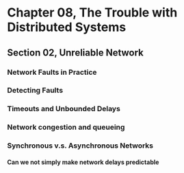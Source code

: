 # Chapter 08, The Trouble with Distributed Systems
## Section 02, Unreliable Network

### Network Faults in Practice

### Detecting Faults

### Timeouts and Unbounded Delays

### Network congestion and queueing

### Synchronous v.s. Asynchronous Networks

#### Can we not simply make network delays predictable